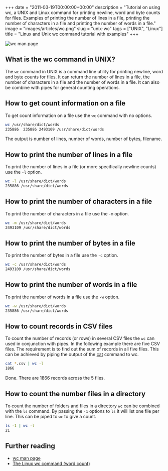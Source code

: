 +++
date = "2011-03-19T00:00:00+00:00"
description = "Tutorial on using wc, a UNIX and Linux command for printing newline, word and byte counts for files. Examples of printing the number of lines in a file, printing the number of characters in a file and printing the number of words in a file."
image = "images/articles/wc.png"
slug = "unix-wc"
tags = ["UNIX", "Linux"]
title = "Linux and Unix wc command tutorial with examples"
+++

![wc man page][3]

## What is the wc command in UNIX?

The `wc` command in UNIX is a command line utility for printing newline, word
and byte counts for files. It can return the number of lines in a file, the
number of characters in a file and the number of words in a file. It can also be
combine with pipes for general counting operations.

## How to get count information on a file

To get count information on a file use the `wc` command with no options.

```sh
wc /usr/share/dict/words
235886  235886 2493109 /usr/share/dict/words
```

The output is number of lines, number of words, number of bytes, filename.

## How to print the number of lines in a file

To print the number of lines in a file (or more specifically newline counts) use
the `-l` option.

```sh
wc -l /usr/share/dict/words
235886 /usr/share/dict/words
```

## How to print the number of characters in a file

To print the number of characters in a file use the `-m` option.

```sh
wc -m /usr/share/dict/words
2493109 /usr/share/dict/words
```

## How to print the number of bytes in a file

To print the number of bytes in a file use the `-c` option.

```sh
wc -c /usr/share/dict/words
2493109 /usr/share/dict/words
```

## How to print the number of words in a file

To print the number of words in a file use the `-w` option.

```sh
wc -w /usr/share/dict/words
235886 /usr/share/dict/words
```

## How to count records in CSV files

To count the number of records (or rows) in several CSV files the `wc` can used
in conjunction with pipes. In the following example there are five CSV files.
The requirement is to find out the sum of records in all five files. This can be
achieved by piping the output of the [cat][2] command to wc.

```sh
cat *.csv | wc -l
1866
```

Done. There are 1866 records across the 5 files.

## How to count the number files in a directory

To count the number of folders and files in a directory `wc` can be combined
with the `ls` command. By passing the `-1` options to `ls` it will list one file
per line. This can be piped to `wc` to give a count.

```sh
ls -1 | wc -l
21
```

## Further reading

- [wc man page][1]
- [The Linux wc command (word count)][2]

[1]: http://linux.die.net/man/1/wc
[2]: http://alvinalexander.com/unix/edu/examples/wc.shtml
[3]: /images/articles/wc.webp
